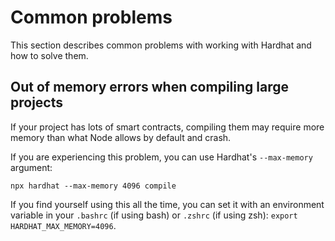 # Common problems

This section describes common problems with working with Hardhat and how to solve them.

## Out of memory errors when compiling large projects

If your project has lots of smart contracts, compiling them may require more memory than what Node allows by default and crash.

If you are experiencing this problem, you can use Hardhat's `--max-memory` argument:

```
npx hardhat --max-memory 4096 compile
```

If you find yourself using this all the time, you can set it with an environment variable in your `.bashrc` (if using bash) or `.zshrc` (if using zsh): `export HARDHAT_MAX_MEMORY=4096`.
